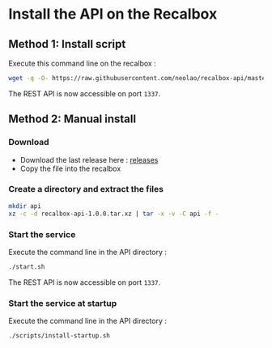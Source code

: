Install the API on the Recalbox
===============================


Method 1: Install script
------------------------

Execute this command line on the recalbox :

```sh
wget -q -O- https://raw.githubusercontent.com/neolao/recalbox-api/master/scripts/install.sh | sh
```

The REST API is now accessible on port `1337`.





Method 2: Manual install
------------------------

### Download

- Download the last release here : [releases](https://github.com/neolao/recalbox-api/releases)
- Copy the file into the recalbox


### Create a directory and extract the files

```sh
mkdir api
xz -c -d recalbox-api-1.0.0.tar.xz | tar -x -v -C api -f -
```


### Start the service

Execute the command line in the API directory :

```sh
./start.sh
```

The REST API is now accessible on port `1337`.


### Start the service at startup

Execute the command line in the API directory :

```sh
./scripts/install-startup.sh
```

